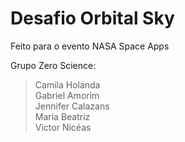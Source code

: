 # Desafio Orbital Sky

Feito para o evento NASA Space Apps

Grupo Zero Science:

> Camila Holanda\
> Gabriel Amorim\
> Jennifer Calazans\
> Maria Beatriz\
> Victor Nicéas
